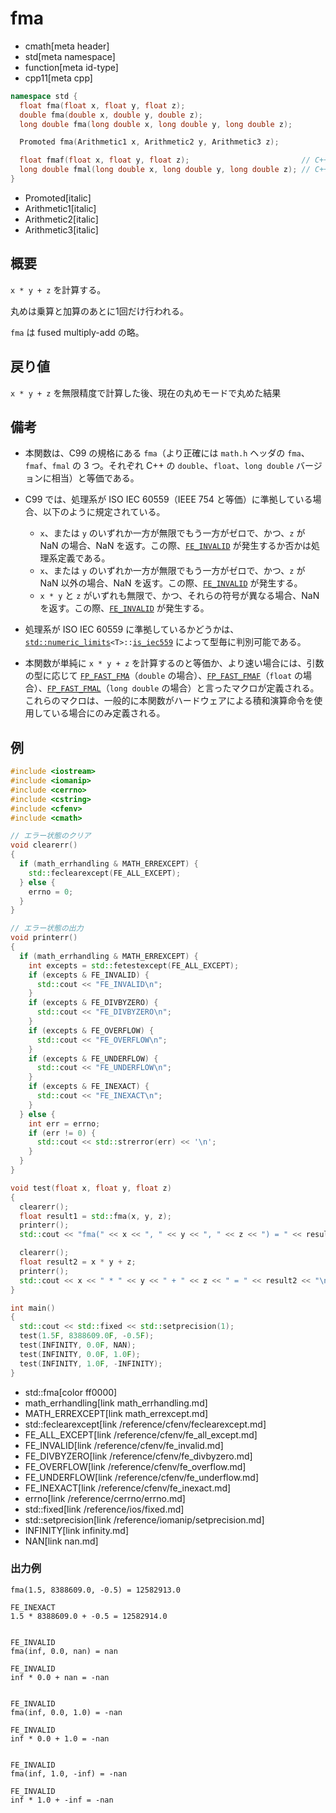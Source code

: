 # fma
* cmath[meta header]
* std[meta namespace]
* function[meta id-type]
* cpp11[meta cpp]

```cpp
namespace std {
  float fma(float x, float y, float z);
  double fma(double x, double y, double z);
  long double fma(long double x, long double y, long double z);

  Promoted fma(Arithmetic1 x, Arithmetic2 y, Arithmetic3 z);

  float fmaf(float x, float y, float z);                         // C++17 から
  long double fmal(long double x, long double y, long double z); // C++17 から
}
```
* Promoted[italic]
* Arithmetic1[italic]
* Arithmetic2[italic]
* Arithmetic3[italic]


## 概要
`x * y + z` を計算する。

丸めは乗算と加算のあとに1回だけ行われる。

`fma` は fused multiply-add の略。


## 戻り値
`x * y + z` を無限精度で計算した後、現在の丸めモードで丸めた結果


## 備考
- 本関数は、C99 の規格にある `fma`（より正確には `math.h` ヘッダの `fma`、`fmaf`、`fmal` の 3 つ。それぞれ C++ の `double`、`float`、`long double` バージョンに相当）と等価である。
- C99 では、処理系が ISO IEC 60559（IEEE 754 と等価）に準拠している場合、以下のように規定されている。

	- `x`、または `y` のいずれか一方が無限でもう一方がゼロで、かつ、`z` が NaN の場合、NaN を返す。この際、[`FE_INVALID`](../cfenv/fe_invalid.md) が発生するか否かは処理系定義である。
	- `x`、または `y` のいずれか一方が無限でもう一方がゼロで、かつ、`z` が NaN 以外の場合、NaN を返す。この際、[`FE_INVALID`](../cfenv/fe_invalid.md) が発生する。
	- `x * y` と `z` がいずれも無限で、かつ、それらの符号が異なる場合、NaN を返す。この際、[`FE_INVALID`](../cfenv/fe_invalid.md) が発生する。

- 処理系が ISO IEC 60559 に準拠しているかどうかは、[`std::numeric_limits`](../limits/numeric_limits.md)`<T>::`[`is_iec559`](../limits/numeric_limits/is_iec559.md) によって型毎に判別可能である。

- 本関数が単純に `x * y + z` を計算するのと等価か、より速い場合には、引数の型に応じて [`FP_FAST_FMA`](fp_fast_fma.md)（`double` の場合）、[`FP_FAST_FMAF`](fp_fast_fmaf.md)（`float` の場合）、[`FP_FAST_FMAL`](fp_fast_fmal.md)（`long double` の場合）と言ったマクロが定義される。  
	これらのマクロは、一般的に本関数がハードウェアによる積和演算命令を使用している場合にのみ定義される。


## 例
```cpp example
#include <iostream>
#include <iomanip>
#include <cerrno>
#include <cstring>
#include <cfenv>
#include <cmath>

// エラー状態のクリア
void clearerr()
{
  if (math_errhandling & MATH_ERREXCEPT) {
    std::feclearexcept(FE_ALL_EXCEPT);
  } else {
    errno = 0;
  }
}

// エラー状態の出力
void printerr()
{
  if (math_errhandling & MATH_ERREXCEPT) {
    int excepts = std::fetestexcept(FE_ALL_EXCEPT);
    if (excepts & FE_INVALID) {
      std::cout << "FE_INVALID\n";
    }
    if (excepts & FE_DIVBYZERO) {
      std::cout << "FE_DIVBYZERO\n";
    }
    if (excepts & FE_OVERFLOW) {
      std::cout << "FE_OVERFLOW\n";
    }
    if (excepts & FE_UNDERFLOW) {
      std::cout << "FE_UNDERFLOW\n";
    }
    if (excepts & FE_INEXACT) {
      std::cout << "FE_INEXACT\n";
    }
  } else {
    int err = errno;
    if (err != 0) {
      std::cout << std::strerror(err) << '\n';
    }
  }
}

void test(float x, float y, float z)
{
  clearerr();
  float result1 = std::fma(x, y, z);
  printerr();
  std::cout << "fma(" << x << ", " << y << ", " << z << ") = " << result1 << "\n\n";

  clearerr();
  float result2 = x * y + z;
  printerr();
  std::cout << x << " * " << y << " + " << z << " = " << result2 << "\n\n\n";
}

int main()
{
  std::cout << std::fixed << std::setprecision(1);
  test(1.5F, 8388609.0F, -0.5F);
  test(INFINITY, 0.0F, NAN);
  test(INFINITY, 0.0F, 1.0F);
  test(INFINITY, 1.0F, -INFINITY);
}
```
* std::fma[color ff0000]
* math_errhandling[link math_errhandling.md]
* MATH_ERREXCEPT[link math_errexcept.md]
* std::feclearexcept[link /reference/cfenv/feclearexcept.md]
* FE_ALL_EXCEPT[link /reference/cfenv/fe_all_except.md]
* FE_INVALID[link /reference/cfenv/fe_invalid.md]
* FE_DIVBYZERO[link /reference/cfenv/fe_divbyzero.md]
* FE_OVERFLOW[link /reference/cfenv/fe_overflow.md]
* FE_UNDERFLOW[link /reference/cfenv/fe_underflow.md]
* FE_INEXACT[link /reference/cfenv/fe_inexact.md]
* errno[link /reference/cerrno/errno.md]
* std::fixed[link /reference/ios/fixed.md]
* std::setprecision[link /reference/iomanip/setprecision.md]
* INFINITY[link infinity.md]
* NAN[link nan.md]

### 出力例
```
fma(1.5, 8388609.0, -0.5) = 12582913.0

FE_INEXACT
1.5 * 8388609.0 + -0.5 = 12582914.0


FE_INVALID
fma(inf, 0.0, nan) = nan

FE_INVALID
inf * 0.0 + nan = -nan


FE_INVALID
fma(inf, 0.0, 1.0) = -nan

FE_INVALID
inf * 0.0 + 1.0 = -nan


FE_INVALID
fma(inf, 1.0, -inf) = -nan

FE_INVALID
inf * 1.0 + -inf = -nan

```
